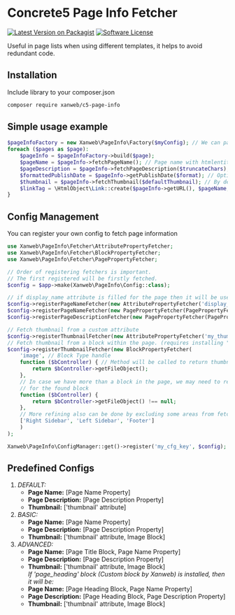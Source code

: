 # Concrete5 Page Info Fetcher
[![Latest Version on Packagist](https://img.shields.io/packagist/v/xanweb/c5-page-info.svg?maxAge=2592000&style=flat-square)](https://packagist.org/packages/xanweb/c5-page-info)
[![Software License](https://img.shields.io/badge/license-MIT-brightgreen.svg?style=flat-square)](LICENSE)

Useful in page lists when using different templates, it helps to avoid redundant code.

## Installation

Include library to your composer.json
```bash
composer require xanweb/c5-page-info
```

## Simple usage example
```php
$pageInfoFactory = new Xanweb\PageInfo\Factory($myConfig); // We can pass our own config (Check `Config Management` section), otherwise default config will be used.
foreach ($pages as $page):
    $pageInfo = $pageInfoFactory->build($page);
    $pageName = $pageInfo->fetchPageName(); // Page name with htmlentites applied
    $pageDescription = $pageInfo->fetchPageDescription($truncateChars); // $truncateChars: an optional argument can be passed to truncate description
    $formattedPublishDate = $pageInfo->getPublishDate($format); // Optionally you can pass format argument ('full', 'long', 'medium' or 'short') or a php custom format 
    $thumbnail = $pageInfo->fetchThumbnail($defaultThumbnail); // By default uses 'thumbnail' attribute.
    $linkTag = \HtmlObject\Link::create($pageInfo->getURL(), $pageName, ['target' => $pageInfo->getTarget()]);
}
```

## Config Management
You can register your own config to fetch page information
```php
use Xanweb\PageInfo\Fetcher\AttributePropertyFetcher;
use Xanweb\PageInfo\Fetcher\BlockPropertyFetcher;
use Xanweb\PageInfo\Fetcher\PagePropertyFetcher;

// Order of registering fetchers is important.
// The first registered will be firstly fetched. 
$config = $app->make(Xanweb\PageInfo\Config::class);

// if display_name attribute is filled for the page then it will be used otherwise the page name will be used
$config->registerPageNameFetcher(new AttributePropertyFetcher('display_name'));  
$config->registerPageNameFetcher(new PagePropertyFetcher(PagePropertyFetcher::PAGE_NAME));
$config->registerPageDescriptionFetcher(new PagePropertyFetcher(PagePropertyFetcher::PAGE_DESCRIPTION));

// Fetch thumbnail from a custom attribute
$config->registerThumbnailFetcher(new AttributePropertyFetcher('my_thumbnail_ak'));
// Fetch thumbnail from a block within the page. (requires installing "xanweb/c5-helpers" library)
$config->registerThumbnailFetcher(new BlockPropertyFetcher(
    'image', // Block Type handle 
    function ($bController) { // Method will be called to return thumbnail file if the block is found.
        return $bController->getFileObject();
    },
    // In case we have more than a block in the page, we may need to refine the fetching by making some checks
    // for the found block 
    function ($bController) { 
        return $bController->getFileObject() !== null;
    },
    // More refining also can be done by excluding some areas from fetching, example:
    ['Right Sidebar', 'Left Sidebar', 'Footer']
    )
);

Xanweb\PageInfo\ConfigManager::get()->register('my_cfg_key', $config);
```

## Predefined Configs
1. *DEFAULT:* <br>
   * <b>Page Name:</b> [Page Name Property]
   * <b>Page Description:</b> [Page Description Property]
   * <b>Thumbnail:</b> ['thumbnail' attribute]
2. *BASIC:* <br>
    * <b>Page Name:</b> [Page Name Property]
    * <b>Page Description:</b> [Page Description Property]
    * <b>Thumbnail:</b> ['thumbnail' attribute, Image Block]    
3. *ADVANCED:* <br>
    * <b>Page Name:</b> [Page Title Block, Page Name Property]
    * <b>Page Description:</b> [Page Description Property]
    * <b>Thumbnail:</b> ['thumbnail' attribute, Image Block]    
   *If 'page_heading' block (Custom block by Xanweb) is installed, then it will be:*
   * <b>Page Name:</b> [Page Heading Block, Page Name Property]
   * <b>Page Description:</b> [Page Heading Block, Page Description Property]
   * <b>Thumbnail:</b> ['thumbnail' attribute, Image Block]   
      
